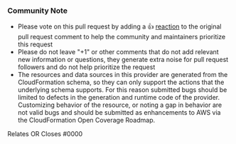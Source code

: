 <!--- See what makes a good Pull Request at: https://github.com/hashicorp/terraform-provider-awscc/blob/main/contributing/CONTRIBUTING.md --->

<!--- Please keep this note for the community --->

### Community Note

* Please vote on this pull request by adding a 👍 [reaction](https://blog.github.com/2016-03-10-add-reactions-to-pull-requests-issues-and-comments/) to the original pull request comment to help the community and maintainers prioritize this request
* Please do not leave "+1" or other comments that do not add relevant new information or questions, they generate extra noise for pull request followers and do not help prioritize the request
* The resources and data sources in this provider are generated from the CloudFormation schema, so they can only support the actions that the underlying schema supports. For this reason submitted bugs should be limited to defects in the generation and runtime code of the provider. Customizing behavior of the resource, or noting a gap in behavior are not valid bugs and should be submitted as enhancements to AWS via the CloudFormation Open Coverage Roadmap.

<!--- Thank you for keeping this note for the community --->

<!--- If your PR fully resolves and should automatically close the linked issue, use Closes. Otherwise, use Relates --->
Relates OR Closes #0000
